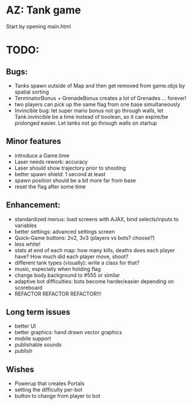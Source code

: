 # AZ: Tank game

Start by opening main.html


# TODO:

## Bugs:
- Tanks spawn outside of Map and then get removed from game.objs by spatial sorting
- TerminatorBonus + GrenadeBonus creates a lot of Grenades ... forever!
- two players can pick up the same flag from one base simultaneously
- Invincible bug: let super mario bonus not go through walls, let Tank.invincible be a time instead of boolean, so it can expire/be prolonged easier. Let tanks not go through walls on startup

## Minor features
- introduce a Game.time
- Laser needs rework: accuracy
- Laser should show trajectory prior to shooting
- better spawn shield: 1 second at least
- spawn position should be a bit more far from base
- reset the flag after some time

## Enhancement:
- standardized menus: load screens with AJAX, bind selects/inputs to variables
- better settings: advanced settings screen
- Quick-Game buttons: 2v2, 3v3 (players vs bots? choose?)
- less white!
- stats at end of each map: how many kills, deaths does each player have? How much did each player move, shoot?
- different tank types (visually): write a class for that?
- music, especially when holding flag
- change body.background to #555 or similar
- adaptive bot difficulties: bots become harder/easier depending on scoreboard
- REFACTOR REFACTOR REFACTOR!!!

## Long term issues
- better UI
- better graphics: hand drawn vector graphics
- mobile support
- publishable sounds
- publish

## Wishes
- Powerup that creates Portals
- setting the difficulty per-bot
- button to change from player to bot
